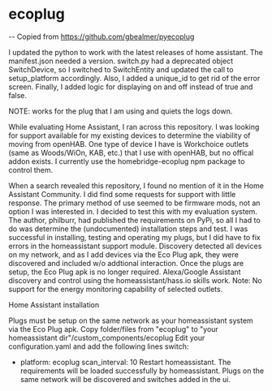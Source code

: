 # ecoplug

-- Copied from https://github.com/gbealmer/pyecoplug

I updated the python to work with the latest releases of home assistant.  The manifest.json needed a version.  switch.py had a deprecated object SwitchDevice, so I switched to SwitchEntity and updated the call to setup_platform accordingly.  Also, I added a unique_id to get rid of the error screen.  Finally, I added logic for displaying on and off instead of true and false.

NOTE: works for the plug that I am using and quiets the logs down.

While evaluating Home Assistant, I ran across this repository. I was looking for support available for my existing devices to determine the viability of moving from openHAB. One type of device I have is Workchoice outlets (same as Woods/WiOn, KAB, etc.) that I use with openHAB, but no offical addon exists. I currently use the homebridge-ecoplug npm package to control them.

When a search revealed this repository, I found no mention of it in the Home Assistant Community. I did find some requests for support with little response. The primary method of use seemed to be firmware mods, not an option I was interested in. I decided to test this with my evaluation system. The author, philburr, had published the requirements on PyPi, so all I had to do was determine the (undocumented) installation steps and test. I was successful in installing, testing and operating my plugs, but I did have to fix errors in the homeassistant support module. Discovery detected all devices on my network, and as I add devices via the Eco Plug apk, they were discovered and included w/o addtional interaction. Once the plugs are setup, the Eco Plug apk is no longer required. Alexa/Google Assistant discovery and control using the homeassistant/hass.io skills work. Note: No support for the energy monitoring capability of selected outlets.

Home Assistant installation

Plugs must be setup on the same network as your homeassistant system via the Eco Plug apk.
Copy folder/files from "ecoplug" to "your homeassistant dir"/custom_components/ecoplug
Edit your configuration.yaml and add the following lines
   switch:
   - platform: ecoplug
     scan_interval: 10
Restart homeassistant. The requirements will be loaded successfully by homeassistant.
Plugs on the same network will be discovered and switches added in the ui.
